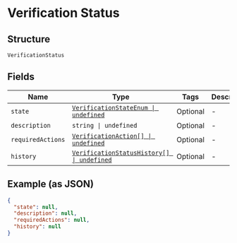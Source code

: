 
# Verification Status

## Structure

`VerificationStatus`

## Fields

| Name | Type | Tags | Description |
|  --- | --- | --- | --- |
| `state` | [`VerificationStateEnum \| undefined`](../../doc/models/verification-state-enum.md) | Optional | - |
| `description` | `string \| undefined` | Optional | - |
| `requiredActions` | [`VerificationAction[] \| undefined`](../../doc/models/verification-action.md) | Optional | - |
| `history` | [`VerificationStatusHistory[] \| undefined`](../../doc/models/verification-status-history.md) | Optional | - |

## Example (as JSON)

```json
{
  "state": null,
  "description": null,
  "requiredActions": null,
  "history": null
}
```

